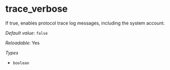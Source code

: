 # trace_verbose

If true, enables protocol trace log messages,
including the system account.

*Default value*: `false`

*Reloadable*: Yes

*Types*

- `boolean`


